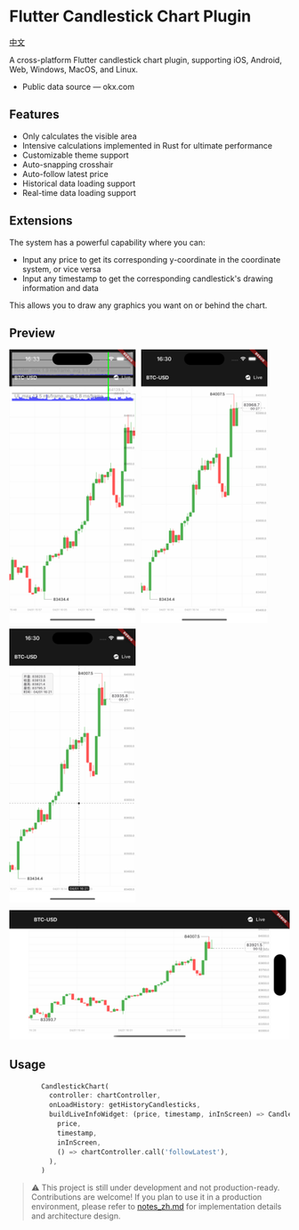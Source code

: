 # Flutter Candlestick Chart Plugin

[中文](./README_ZH.md)

A cross-platform Flutter candlestick chart plugin, supporting iOS, Android, Web, Windows, MacOS, and Linux.
- Public data source — okx.com

## Features
- Only calculates the visible area
- Intensive calculations implemented in Rust for ultimate performance
- Customizable theme support
- Auto-snapping crosshair
- Auto-follow latest price
- Historical data loading support
- Real-time data loading support

## Extensions
The system has a powerful capability where you can:
- Input any price to get its corresponding y-coordinate in the coordinate system, or vice versa
- Input any timestamp to get the corresponding candlestick's drawing information and data

This allows you to draw any graphics you want on or behind the chart.

## Preview

<div style="display: flex; flex-wrap: wrap; gap: 10px;">
   <img src="docs/example4.png" alt="Performance" width="45%" />
    <img src="docs/example1.png" alt="Preview" width="45%" />
    <img src="docs/example2.png" alt="Preview" width="45%" />
</div>

![Preview](docs/example3.png)

## Usage
```dart
        CandlestickChart(
          controller: chartController,
          onLoadHistory: getHistoryCandlesticks,
          buildLiveInfoWidget: (price, timestamp, inInScreen) => CandlestickWidgets.buildLatestPriceWidget(
            price,
            timestamp,
            inInScreen,
            () => chartController.call('followLatest'),
          ),
        )
```

> ⚠️ This project is still under development and not production-ready. Contributions are welcome! If you plan to use it in a production environment, please refer to [notes_zh.md](./notes_zh.md) for implementation details and architecture design.